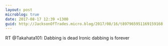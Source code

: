 ```yaml
---
layout: post
microblog: true
date: 2017-08-17 12:39 +1300
guid: http://JacksonOfTrades.micro.blog/2017/08/16/t897965951169159168.html
---
```

RT @Takahata101: Dabbing is dead
Ironic dabbing is forever
